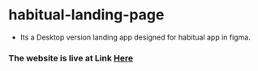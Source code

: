 ﻿# habitual-landing-page
 - Its a Desktop version landing app designed for habitual app in figma.
### The website is live at Link [Here](https://nacharamsuraj.github.io/habitual-landing-page/)
